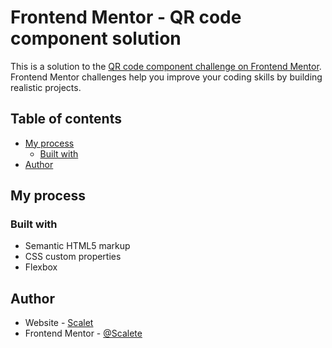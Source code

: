 # Frontend Mentor - QR code component solution

This is a solution to the [QR code component challenge on Frontend Mentor](https://www.frontendmentor.io/challenges/qr-code-component-iux_sIO_H). Frontend Mentor challenges help you improve your coding skills by building realistic projects. 

## Table of contents

- [My process](#my-process)
  - [Built with](#built-with)
- [Author](#author)

## My process

### Built with

- Semantic HTML5 markup
- CSS custom properties
- Flexbox

## Author

- Website - [Scalet](https://new-portfolio-alpha-dusky.vercel.app/)
- Frontend Mentor - [@Scalete](https://www.frontendmentor.io/profile/yourusername)
